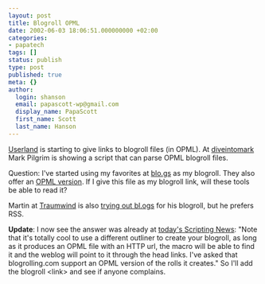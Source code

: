 ```yaml
---
layout: post
title: Blogroll OPML
date: 2002-06-03 18:06:51.000000000 +02:00
categories:
- papatech
tags: []
status: publish
type: post
published: true
meta: {}
author:
  login: shanson
  email: papascott-wp@gmail.com
  display_name: PapaScott
  first_name: Scott
  last_name: Hanson
---
```

<p><a href="http://radio.userland.com/radioMacrosHeadLinks">Userland</a> is starting to give links to blogroll files (in OPML).  At <a href="http://diveintomark.org/archives/2002/06/02.html#google_recommends">diveintomark</a> Mark Pilgrim is showing a script that can parse OPML blogroll files.</p>
<p>Question: I've started using my favorites at <a href="blo.gs">blo.gs</a> as my blogroll. They also offer an <a href="http://blo.gs/184/favorites.opml">OPML version</a>. If I give this file as my blogroll link, will these tools be able to read it?</p>
<p>Martin at <a href="http://traumwind.tierpfad.de/blog/">Traumwind</a> is also <a href="http://traumwind.tierpfad.de/blog/?detail=2002-06-03_09-08">trying out bl.ogs</a> for his blogroll, but he prefers RSS.</p>
<p><b>Update</b>: I now see the answer was already at <a href="http://scriptingnews.userland.com/backissues/2002/06/03#discoveringMyBlogneighborhood">today's Scripting News</a>: "Note that it's totally cool to use a different outliner to create your blogroll, as long as it produces an OPML file with an HTTP url, the macro will be able to find it and the weblog will point to it through the head links. I've asked that blogrolling.com support an OPML version of the rolls it creates." So I'll add the blogroll &lt;link&gt; and see if anyone complains.</p>
